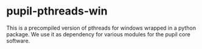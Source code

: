 # pupil-pthreads-win

This is a precompiled version of pthreads for windows wrapped in a python package.
We use it as dependency for various modules for the pupil core software.
